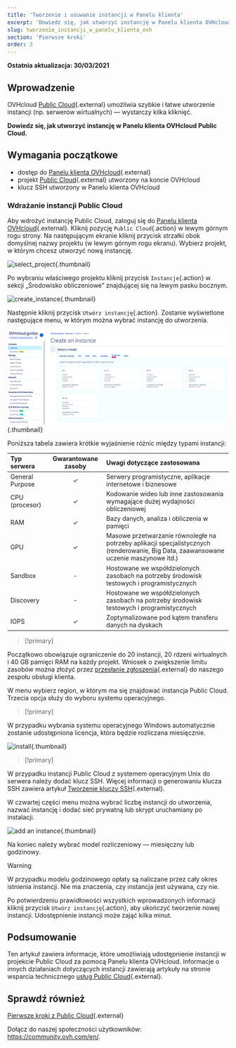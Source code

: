 ```yaml
---
title: 'Tworzenie i usuwanie instancji w Panelu klienta'
excerpt: 'Dowiedz się, jak utworzyć instancję w Panelu klienta OVHcloud Public Cloud'
slug: tworzenie_instancji_w_panelu_klienta_ovh
section: 'Pierwsze kroki'
order: 3
---
```


**Ostatnia aktualizacja: 30/03/2021**

## Wprowadzenie

OVHcloud [Public Cloud](https://www.ovh.pl/public-cloud/){.external} umożliwia szybkie i łatwe utworzenie instancji (np. serwerów wirtualnych) — wystarczy kilka kliknięć.

**Dowiedz się, jak utworzyć instancję w Panelu klienta OVHcloud Public Cloud.**

## Wymagania początkowe

* dostęp do [Panelu klienta OVHcloud](https://www.ovh.com/auth/?action=gotomanager&from=https://www.ovh.pl/&ovhSubsidiary=pl){.external}
* projekt [Public Cloud](https://www.ovh.pl/public-cloud/){.external} utworzony na koncie OVHcloud
* klucz SSH utworzony w Panelu klienta OVHcloud

### Wdrażanie instancji Public Cloud

Aby wdrożyć instancję Public Cloud, zaloguj się do [Panelu klienta OVHcloud](https://www.ovh.com/auth/?action=gotomanager&from=https://www.ovh.pl/&ovhSubsidiary=pl){.external}. Kliknij pozycję `Public Cloud`{.action} w lewym górnym rogu strony. Na następującym ekranie kliknij przycisk strzałki obok domyślnej nazwy projektu (w lewym górnym rogu ekranu). Wybierz projekt, w którym chcesz utworzyć nową instancję.

![select_project](images/select_project.png){.thumbnail}

Po wybraniu właściwego projektu kliknij przycisk `Instancje`{.action} w sekcji „Środowisko obliczeniowe” znajdującej się na lewym pasku bocznym.

![create_instance](images/create_instance.png){.thumbnail}

Następnie kliknij przycisk `Utwórz instancję`{.action}. Zostanie wyświetlone następujące menu, w którym można wybrać instancję do utworzenia.

![create_instance1](images/create_instance1-2021.png){.thumbnail}

Poniższa tabela zawiera krótkie wyjaśnienie różnic między typami instancji:

| Typ serwera | Gwarantowane zasoby | Uwagi dotyczące zastosowana |
| :---         |     :---:      |          :--- |
| General Purpose   | ✓     | Serwery programistyczne, aplikacje internetowe i biznesowe    |
| CPU (procesor)     | ✓       | Kodowanie wideo lub inne zastosowania wymagające dużej wydajności obliczeniowej      |
| RAM   | ✓     | Bazy danych, analiza i obliczenia w pamięci    |
| GPU     | ✓       | Masowe przetwarzanie równoległe na potrzeby aplikacji specjalistycznych (renderowanie, Big Data, zaawansowane uczenie maszynowe itd.)       |
| Sandbox    | -       | Hostowane we współdzielonych zasobach na potrzeby środowisk testowych i programistycznych      |
| Discovery    | -       | Hostowane we współdzielonych zasobach na potrzeby środowisk testowych i programistycznych      |
| IOPS   | ✓     | Zoptymalizowane pod kątem transferu danych na dyskach    |

> [!primary]
>
Początkowo obowiązuje ograniczenie do 20 instancji, 20 rdzeni wirtualnych i 40 GB pamięci RAM na każdy projekt. Wniosek o zwiększenie limitu zasobów można złożyć przez [przesłanie zgłoszenia](https://www.ovh.com/manager/dedicated/index.html#/ticket){.external} do naszego zespołu obsługi klienta.
>

W menu wybierz region, w którym ma się znajdować instancja Public Cloud. Trzecia opcja służy do wyboru systemu operacyjnego.

> [!primary]
>
W przypadku wybrania systemu operacyjnego Windows automatycznie zostanie udostępniona licencja, która będzie rozliczana miesięcznie.
>

![install](images/os_install.png){.thumbnail}

> [!primary]
>
W przypadku instancji Public Cloud z systemem operacyjnym Unix do serwera należy dodać klucz SSH. Więcej informacji o generowaniu klucza SSH zawiera artykuł [Tworzenie kluczy SSH](https://docs.ovh.com/pl/public-cloud/tworzenie-kluczy-ssh/){.external}.
>

W czwartej części menu można wybrać liczbę instancji do utworzenia, nazwać instancję i dodać sieć prywatną lub skrypt uruchamiany po instalacji.

![add an instance](images/configure_instance.png){.thumbnail}

Na koniec należy wybrać model rozliczeniowy — miesięczny lub godzinowy.

> [!warning]
>
>W przypadku modelu godzinowego opłaty są naliczane przez cały okres istnienia instancji. Nie ma znaczenia, czy instancja jest używana, czy nie.
>

Po potwierdzeniu prawidłowości wszystkich wprowadzonych informacji kliknij przycisk `Utwórz instancję`{.action}, aby ukończyć tworzenie nowej instancji. Udostępnienie instancji może zająć kilka minut.

## Podsumowanie

Ten artykuł zawiera informacje, które umożliwiają udostępnienie instancji w projekcie Public Cloud za pomocą Panelu klienta OVHcloud. Informacje o innych działaniach dotyczących instancji zawierają artykuły na stronie wsparcia technicznego [usług Public Cloud](https://docs.ovh.com/pl/public-cloud/){.external}.

## Sprawdź również

[Pierwsze kroki z Public Cloud](https://docs.ovh.com/pl/public-cloud/tworzenie-usuwanie-projektow/){.external}

Dołącz do naszej społeczności użytkowników: <https://community.ovh.com/en/>.
